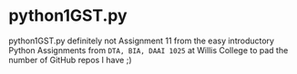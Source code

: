 # python1GST.py
python1GST.py definitely not Assignment 11 from the easy introductory Python Assignments from `DTA, BIA, DAAI 1025` at Willis College to pad the number of GitHub repos I have ;)
